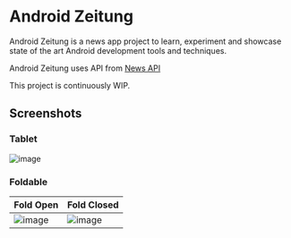 Android Zeitung
===============

Android Zeitung is a news app project to learn, experiment and showcase state of the art Android development tools and
techniques.

Android Zeitung uses API from [News API](https://newsapi.org)

This project is continuously WIP.


## Screenshots

### Tablet
![image](https://github.com/segunfamisa/android-zeitung/assets/2130907/13ad54bb-3ffe-46ea-b7a0-b1a4b374b2b7)

### Foldable

| Fold Open      | Fold Closed |
| ----------- | ----------- |
| ![image](https://github.com/segunfamisa/android-zeitung/assets/2130907/3cc50480-2bb4-4e67-abf8-060a35aa9cba)      | ![image](https://github.com/segunfamisa/android-zeitung/assets/2130907/09df9c39-3e3d-4529-9123-6da1eaba757b) |


